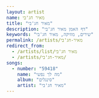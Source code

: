 ```yaml
---
layout: artist
name: מאיר חג'בי
title: "מאיר חג'בי"
description: "דף האמן מאיר חג'בי"
keywords: "שירים, מוזיקה, מאיר חג'בי"
permalink: /artists/מאיר-חג'בי
redirect_from:
  - /artists/list/מאיר חג'בי
  - /artists/מאיר-חג'בי/
songs:
  - number: "59418"
    name: "מה לך נפשי"
    album: "סינגלים"
    artist: "מאיר חג'בי"
---
```

